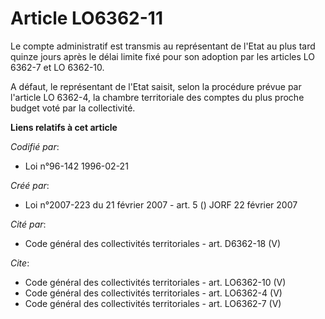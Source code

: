 # Article LO6362-11

Le compte administratif est transmis au représentant de l'Etat au plus tard quinze jours après le délai limite fixé pour son
adoption par les articles LO 6362-7 et LO 6362-10.

A défaut, le représentant de l'Etat saisit, selon la procédure prévue par l'article LO 6362-4, la chambre territoriale des
comptes du plus proche budget voté par la collectivité.

**Liens relatifs à cet article**

_Codifié par_:

  - Loi n°96-142 1996-02-21

_Créé par_:

  - Loi n°2007-223 du 21 février 2007 - art. 5 () JORF 22 février 2007

_Cité par_:

  - Code général des collectivités territoriales - art. D6362-18 (V)

_Cite_:

  - Code général des collectivités territoriales - art. LO6362-10 (V)
  - Code général des collectivités territoriales - art. LO6362-4 (V)
  - Code général des collectivités territoriales - art. LO6362-7 (V)
